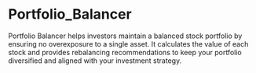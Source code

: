 # Portfolio_Balancer
Portfolio Balancer helps investors maintain a balanced stock portfolio by ensuring no overexposure to a single asset. It calculates the value of each stock and provides rebalancing recommendations to keep your portfolio diversified and aligned with your investment strategy.
